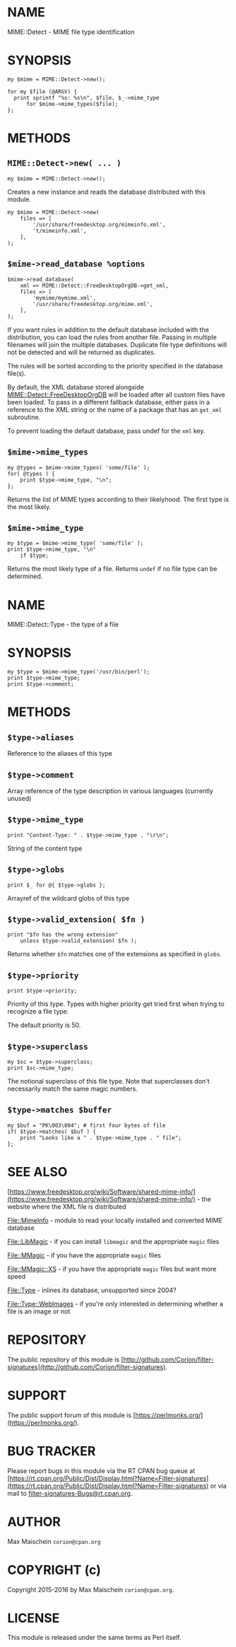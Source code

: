 # NAME

MIME::Detect - MIME file type identification

# SYNOPSIS

    my $mime = MIME::Detect->new();

    for my $file (@ARGV) {
      print sprintf "%s: %s\n", $file, $_->mime_type
          for $mime->mime_types($file);
    };

# METHODS

## `MIME::Detect->new( ... )`

    my $mime = MIME::Detect->new();

Creates a new instance and reads the database distributed with this module.

    my $mime = MIME::Detect->new(
        files => [
            '/usr/share/freedesktop.org/mimeinfo.xml',
            't/mimeinfo.xml',
        ],
    );

## `$mime->read_database %options`

    $mime->read_database(
        xml => MIME::Detect::FreeDesktopOrgDB->get_xml,
        files => [
            'mymime/mymime.xml',
            '/usr/share/freedesktop.org/mime.xml',
        ],
    );

If you want rules in addition to the default
database included with the distribution, you can load the rules from another file.
Passing in multiple filenames will join the multiple
databases. Duplicate file type definitions will not be detected
and will be returned as duplicates.

The rules will be sorted according to the priority specified in the database
file(s).

By default, the XML database stored alongside
[MIME::Detect::FreeDesktopOrgDB](https://metacpan.org/pod/MIME::Detect::FreeDesktopOrgDB)
will be loaded after all custom files have been loaded.
To pass in a different fallback database, either pass in a reference
to the XML string or the name of a package that has an `get_xml` subroutine.

To prevent loading the default database, pass undef
for the `xml` key.

## `$mime->mime_types`

    my @types = $mime->mime_types( 'some/file' );
    for( @types ) {
        print $type->mime_type, "\n";
    };

Returns the list of MIME types according to their likelyhood.
The first type is the most likely.

## `$mime->mime_type`

    my $type = $mime->mime_type( 'some/file' );
    print $type->mime_type, "\n"
        if $type;

Returns the most likely type of a file. Returns `undef`
if no file type can be determined.

# NAME

MIME::Detect::Type - the type of a file

# SYNOPSIS

    my $type = $mime->mime_type('/usr/bin/perl');
    print $type->mime_type;
    print $type->comment;

# METHODS

## `$type->aliases`

Reference to the aliases of this type

## `$type->comment`

Array reference of the type description in various languages
(currently unused)

## `$type->mime_type`

    print "Content-Type: " . $type->mime_type . "\r\n";

String of the content type

## `$type->globs`

    print $_ for @{ $type->globs };

Arrayref of the wildcard globs of this type

## `$type->valid_extension( $fn )`

    print "$fn has the wrong extension"
        unless $type->valid_extension( $fn );

Returns whether `$fn` matches one of the extensions
as specified in `globs`.

## `$type->priority`

    print $type->priority;

Priority of this type. Types with higher priority
get tried first when trying to recognize a file type.

The default priority is 50.

## `$type->superclass`

    my $sc = $type->superclass;
    print $sc->mime_type;

The notional superclass of this file type. Note that superclasses
don't necessarily match the same magic numbers.

## `$type->matches $buffer`

    my $buf = "PK\003\004"; # first four bytes of file
    if( $type->matches( $buf ) {
        print "Looks like a " . $type->mime_type . " file";
    };

# SEE ALSO

[https://www.freedesktop.org/wiki/Software/shared-mime-info/](https://www.freedesktop.org/wiki/Software/shared-mime-info/) - the website
where the XML file is distributed

[File::MimeInfo](https://metacpan.org/pod/File::MimeInfo) - module to read your locally installed and converted MIME database

[File::LibMagic](https://metacpan.org/pod/File::LibMagic) - if you can install `libmagic` and the appropriate `magic` files

[File::MMagic](https://metacpan.org/pod/File::MMagic) - if you have the appropriate `magic` files

[File::MMagic::XS](https://metacpan.org/pod/File::MMagic::XS) - if you have the appropriate `magic` files but want more speed

[File::Type](https://metacpan.org/pod/File::Type) - inlines its database, unsupported since 2004?

[File::Type::WebImages](https://metacpan.org/pod/File::Type::WebImages) - if you're only interested in determining whether
a file is an image or not

# REPOSITORY

The public repository of this module is 
[http://github.com/Corion/filter-signatures](http://github.com/Corion/filter-signatures).

# SUPPORT

The public support forum of this module is
[https://perlmonks.org/](https://perlmonks.org/).

# BUG TRACKER

Please report bugs in this module via the RT CPAN bug queue at
[https://rt.cpan.org/Public/Dist/Display.html?Name=Filter-signatures](https://rt.cpan.org/Public/Dist/Display.html?Name=Filter-signatures)
or via mail to [filter-signatures-Bugs@rt.cpan.org](https://metacpan.org/pod/filter-signatures-Bugs@rt.cpan.org).

# AUTHOR

Max Maischein `corion@cpan.org`

# COPYRIGHT (c)

Copyright 2015-2016 by Max Maischein `corion@cpan.org`.

# LICENSE

This module is released under the same terms as Perl itself.
